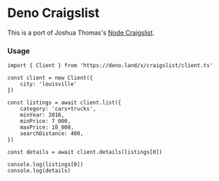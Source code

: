 # Deno Craigslist 

This is a port of Joshua Thomas's [Node Craigslist](https://github.com/brozeph/node-craigslist).

### Usage

```
import { Client } from 'https://deno.land/x/craigslist/client.ts'

const client = new Client({
	city: 'louisville'
})

const listings = await client.list({
	category: 'cars+trucks',
	minYear: 2016,
	minPrice: 7_000,
	maxPrice: 10_000,
	searchDistance: 400,
})

const details = await client.details(listings[0])

console.log(listings[0])
console.log(details)
```